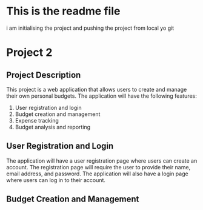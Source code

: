 # This is the readme file

i am initialising the project and pushing the project from local yo git


# Project 2

## Project Description

This project is a web application that allows users to create and manage their own personal budgets. The application will have the following features:

1. User registration and login
2. Budget creation and management
3. Expense tracking
4. Budget analysis and reporting

## User Registration and Login

The application will have a user registration page where users can create an account. The registration page will require the user to provide their name, email address, and password. The application will also have a login page where users can log in to their account.

## Budget Creation and Management